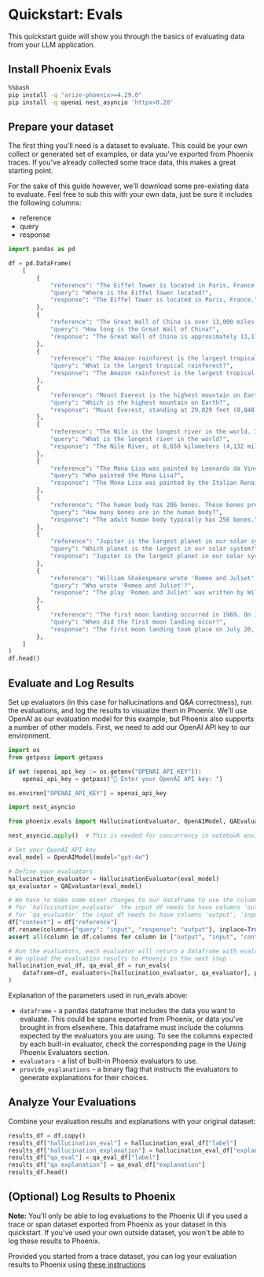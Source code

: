 # Quickstart: Evals

This quickstart guide will show you through the basics of evaluating data from your LLM application.

## Install Phoenix Evals

```bash
%%bash
pip install -q "arize-phoenix>=4.29.0"
pip install -q openai nest_asyncio 'httpx<0.28'
```

## Prepare your dataset

The first thing you'll need is a dataset to evaluate. This could be your own collect or generated set of examples, or data you've exported from Phoenix traces. If you've already collected some trace data, this makes a great starting point.

For the sake of this guide however, we'll download some pre-existing data to evaluate. Feel free to sub this with your own data, just be sure it includes the following columns:

* reference
* query
* response

```python
import pandas as pd

df = pd.DataFrame(
    [
        {
            "reference": "The Eiffel Tower is located in Paris, France. It was constructed in 1889 as the entrance arch to the 1889 World's Fair.",
            "query": "Where is the Eiffel Tower located?",
            "response": "The Eiffel Tower is located in Paris, France.",
        },
        {
            "reference": "The Great Wall of China is over 13,000 miles long. It was built over many centuries by various Chinese dynasties to protect against nomadic invasions.",
            "query": "How long is the Great Wall of China?",
            "response": "The Great Wall of China is approximately 13,171 miles (21,196 kilometers) long.",
        },
        {
            "reference": "The Amazon rainforest is the largest tropical rainforest in the world. It covers much of northwestern Brazil and extends into Colombia, Peru and other South American countries.",
            "query": "What is the largest tropical rainforest?",
            "response": "The Amazon rainforest is the largest tropical rainforest in the world. It is home to the largest number of plant and animal species in the world.",
        },
        {
            "reference": "Mount Everest is the highest mountain on Earth. It is located in the Mahalangur Himal sub-range of the Himalayas, straddling the border between Nepal and Tibet.",
            "query": "Which is the highest mountain on Earth?",
            "response": "Mount Everest, standing at 29,029 feet (8,848 meters), is the highest mountain on Earth.",
        },
        {
            "reference": "The Nile is the longest river in the world. It flows northward through northeastern Africa for approximately 6,650 km (4,132 miles) from its most distant source in Burundi to the Mediterranean Sea.",
            "query": "What is the longest river in the world?",
            "response": "The Nile River, at 6,650 kilometers (4,132 miles), is the longest river in the world.",
        },
        {
            "reference": "The Mona Lisa was painted by Leonardo da Vinci. It is considered an archetypal masterpiece of the Italian Renaissance and has been described as 'the best known, the most visited, the most written about, the most sung about, the most parodied work of art in the world'.",
            "query": "Who painted the Mona Lisa?",
            "response": "The Mona Lisa was painted by the Italian Renaissance artist Leonardo da Vinci.",
        },
        {
            "reference": "The human body has 206 bones. These bones provide structure, protect organs, anchor muscles, and store calcium.",
            "query": "How many bones are in the human body?",
            "response": "The adult human body typically has 256 bones.",
        },
        {
            "reference": "Jupiter is the largest planet in our solar system. It is a gas giant with a mass more than two and a half times that of all the other planets in the solar system combined.",
            "query": "Which planet is the largest in our solar system?",
            "response": "Jupiter is the largest planet in our solar system.",
        },
        {
            "reference": "William Shakespeare wrote 'Romeo and Juliet'. It is a tragedy about two young star-crossed lovers whose deaths ultimately reconcile their feuding families.",
            "query": "Who wrote 'Romeo and Juliet'?",
            "response": "The play 'Romeo and Juliet' was written by William Shakespeare.",
        },
        {
            "reference": "The first moon landing occurred in 1969. On July 20, 1969, American astronauts Neil Armstrong and Edwin 'Buzz' Aldrin became the first humans to land on the moon as part of the Apollo 11 mission.",
            "query": "When did the first moon landing occur?",
            "response": "The first moon landing took place on July 20, 1969.",
        },
    ]
)
df.head()
```

## Evaluate and Log Results

Set up evaluators (in this case for hallucinations and Q\&A correctness), run the evaluations, and log the results to visualize them in Phoenix. We'll use OpenAI as our evaluation model for this example, but Phoenix also supports a number of other models. First, we need to add our OpenAI API key to our environment.

```python
import os
from getpass import getpass

if not (openai_api_key := os.getenv("OPENAI_API_KEY")):
    openai_api_key = getpass("🔑 Enter your OpenAI API key: ")

os.environ["OPENAI_API_KEY"] = openai_api_key
```

```python
import nest_asyncio

from phoenix.evals import HallucinationEvaluator, OpenAIModel, QAEvaluator, run_evals

nest_asyncio.apply()  # This is needed for concurrency in notebook environments

# Set your OpenAI API key
eval_model = OpenAIModel(model="gpt-4o")

# Define your evaluators
hallucination_evaluator = HallucinationEvaluator(eval_model)
qa_evaluator = QAEvaluator(eval_model)

# We have to make some minor changes to our dataframe to use the column names expected by our evaluators
# for `hallucination_evaluator` the input df needs to have columns 'output', 'input', 'context'
# for `qa_evaluator` the input df needs to have columns 'output', 'input', 'reference'
df["context"] = df["reference"]
df.rename(columns={"query": "input", "response": "output"}, inplace=True)
assert all(column in df.columns for column in ["output", "input", "context", "reference"])

# Run the evaluators, each evaluator will return a dataframe with evaluation results
# We upload the evaluation results to Phoenix in the next step
hallucination_eval_df, qa_eval_df = run_evals(
    dataframe=df, evaluators=[hallucination_evaluator, qa_evaluator], provide_explanation=True
)
```

Explanation of the parameters used in run\_evals above:

* `dataframe` - a pandas dataframe that includes the data you want to evaluate. This could be spans exported from Phoenix, or data you've brought in from elsewhere. This dataframe must include the columns expected by the evaluators you are using. To see the columns expected by each built-in evaluator, check the corresponding page in the Using Phoenix Evaluators section.
* `evaluators` - a list of built-in Phoenix evaluators to use.
* `provide_explanations` - a binary flag that instructs the evaluators to generate explanations for their choices.

## Analyze Your Evaluations

Combine your evaluation results and explanations with your original dataset:

```python
results_df = df.copy()
results_df["hallucination_eval"] = hallucination_eval_df["label"]
results_df["hallucination_explanation"] = hallucination_eval_df["explanation"]
results_df["qa_eval"] = qa_eval_df["label"]
results_df["qa_explanation"] = qa_eval_df["explanation"]
results_df.head()
```

## (Optional) Log Results to Phoenix

**Note:** You'll only be able to log evaluations to the Phoenix UI if you used a trace or span dataset exported from Phoenix as your dataset in this quickstart. If you've used your own outside dataset, you won't be able to log these results to Phoenix.

Provided you started from a trace dataset, you can log your evaluation results to Phoenix using [these instructions](https://docs.arize.com/phoenix/tracing/how-to-tracing/llm-evaluations)
